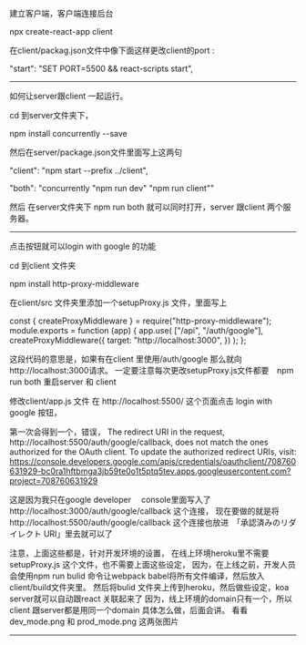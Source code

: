 建立客户端，客户端连接后台


npx create-react-app client

在client/packag.json文件中像下面这样更改client的port :

"start": "SET PORT=5500 && react-scripts start",

----------------------------------------------------------

如何让server跟client 一起运行。

cd 到server文件夹下，

npm install concurrently --save

然后在server/package.json文件里面写上这两句

"client": "npm start --prefix ../client",

"both": "concurrently \"npm run dev\" \"npm run client\""

然后 在server文件夹下 npm run both 就可以同时打开，server 跟client 两个服务器。

--------------------------------------------------------------
点击按钮就可以login with google 的功能



cd 到client 文件夹

npm install http-proxy-middleware

在client/src 文件夹里添加一个setupProxy.js 文件，里面写上

const { createProxyMiddleware } = require("http-proxy-middleware");
module.exports = function (app) {
  app.use(
    ["/api", "/auth/google"],
    createProxyMiddleware({
      target: "http://localhost:3000",
    })
  );
};

这段代码的意思是，如果有在client 里使用/auth/google 那么就向http://localhost:3000请求。
一定要注意每次更改setupProxy.js文件都要　npm run both 重启server 和 client

修改client/app.js 文件
在 http://localhost:5500/ 这个页面点击 login with google 按钮，

第一次会得到一个，错误，
The redirect URI in the request, http://localhost:5500/auth/google/callback, does not match the ones authorized for the OAuth client. To update the authorized redirect URIs, visit: https://console.developers.google.com/apis/credentials/oauthclient/708760631929-bc0ra1hftbmga3jb59te0o1t5ptq5tev.apps.googleusercontent.com?project=708760631929

这是因为我只在google developer　 console里面写入了
http://localhost:3000/auth/google/callback 这个连接，
现在要做的就是将
http://localhost:5500/auth/google/callback
这个连接也放进　「承認済みのリダイレクト URI」里去就可以了


注意，上面这些都是，针对开发环境的设置，
在线上环境heroku里不需要setupProxy.js 这个文件，也不需要上面这些设定，
因为，在上线之前，开发人员会使用npm run bulid
命令让webpack babel将所有文件编译，然后放入client/build文件夹里。
然后将bulid 文件夹上传到heroku，然后做些设定，koa server就可以自动跟react
关联起来了
因为，线上环境的domain只有一个，所以client 跟server都是用同一个domain
具体怎么做，后面会讲。
看看dev_mode.png 和 prod_mode.png 这两张图片

-------------------------------------------------------------





